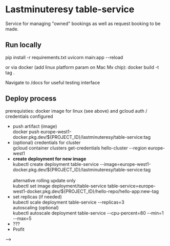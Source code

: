 <h1>Lastminuteresy table-service</h1>

<p>
Service for managing "owned" bookings as well as request booking to be made.
</p>

<h2>Run locally</h2>
<p>
pip install -r requirements.txt
uvicorn main:app --reload
</p>
<p>
or via docker (add linux platform param on Mac Mx chip):
docker build -t tag .
</p>

<p>
Navigate to /docs for useful testing interface</p>

<h2>Deploy process</h2>
<p>prerequisties: docker image for linux (see above) and gcloud auth / credentials configured</p>
<ul>
<li>push artifact (image) <br>
docker push europe-west1-docker.pkg.dev/${PROJECT_ID}/lastminuteresy/table-service:tag</li>
<li>(optional) credentials for cluster<br>
gcloud container clusters get-credentials hello-cluster --region europe-west1</li>
<li><strong>create deployment for new image</strong><br>
kubectl create deployment table-service --image=europe-west1-docker.pkg.dev/${PROJECT_ID}/lastminuteresy/table-service:tag</li>
<br>alternative rolling update only <br>
kubectl set image deployment/table-service table-service=europe-west1-docker.pkg.dev/${PROJECT_ID}/hello-repo/hello-app:new-tag
<li>set replicas (if needed)<br>
kubectl scale deployment table-service --replicas=3
<br>autoscaling (optional)<br>
kubectl autoscale deployment table-service --cpu-percent=80 --min=1 --max=5
<li>???</li>
<li>Profit</li>

</ul>
-->